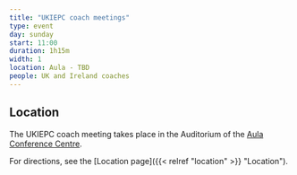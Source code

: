 ```yaml
---
title: "UKIEPC coach meetings"
type: event
day: sunday
start: 11:00
duration: 1h15m
width: 1
location: Aula - TBD
people: UK and Ireland coaches
---
```

## Location
The UKIEPC coach meeting takes place in the Auditorium of the [Aula Conference Centre](https://iamap.tudelft.nl/en/poi/aula-conference-center/).

For directions, see the [Location page]({{< relref "location" >}} "Location").

